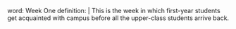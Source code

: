 word: Week One
definition: |
  This is the week in which first-year students get acquainted with campus before all the upper-class students arrive back.
